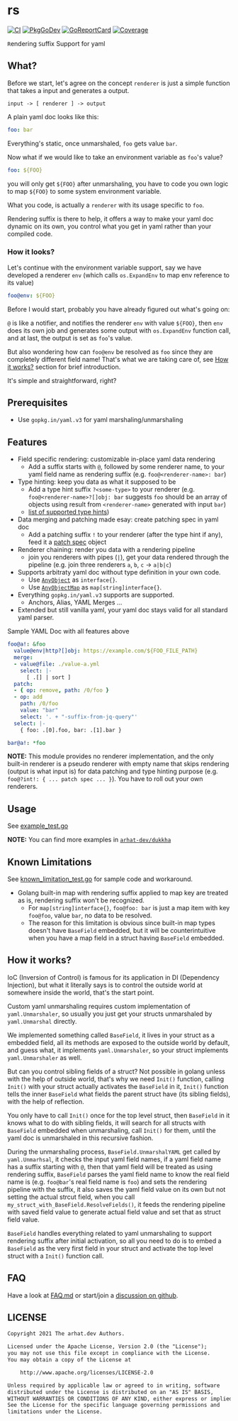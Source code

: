 # rs

[![CI](https://github.com/arhat-dev/rs/workflows/CI/badge.svg)](https://github.com/arhat-dev/rs/actions?query=workflow%3ACI)
[![PkgGoDev](https://pkg.go.dev/badge/arhat.dev/rs)](https://pkg.go.dev/arhat.dev/rs)
[![GoReportCard](https://goreportcard.com/badge/arhat.dev/rs)](https://goreportcard.com/report/arhat.dev/rs)
[![Coverage](https://badge.arhat.dev/sonar/coverage/arhat-dev_rs?branch=master&token=563ff8cf318c9303285b4dd4eeb0c660)](https://sonar.arhat.dev/dashboard?id=arhat-dev_rs)

`R`endering `S`uffix Support for yaml

## What?

Before we start, let's agree on the concept `renderer` is just a simple function that takes a input and generates a output.

```text
input -> [ renderer ] -> output
```

A plain yaml doc looks like this:

```yaml
foo: bar
```

Everything's static, once unmarshaled, `foo` gets value `bar`.

Now what if we would like to take an environment variable as `foo`'s value?

```yaml
foo: ${FOO}
```

you will only get `${FOO}` after unmarshaling, you have to code you own logic to map `${FOO}` to some system environment variable.

What you code, is actually a `renderer` with its usage specific to `foo`.

Rendering suffix is there to help, it offers a way to make your yaml doc dynamic on its own, you control what you get in yaml rather than your compiled code.

### How it looks?

Let's continue with the environment variable support, say we have developed a renderer `env` (which calls `os.ExpandEnv` to map env reference to its value)

```yaml
foo@env: ${FOO}
```

Before I would start, probably you have already figured out what's going on:

`@` is like a notifier, and notifies the renderer `env` with value `${FOO}`, then `env` does its own job and generates some output with `os.ExpandEnv` function call, and at last, the output is set as `foo`'s value.

But also wondering how can `foo@env` be resolved as `foo` since they are completely different field name! That's what we are taking care of, see [How it works?](#how-it-works) section for brief introduction.

It's simple and straightforward, right?

## Prerequisites

- Use `gopkg.in/yaml.v3` for yaml marshaling/unmarshaling

## Features

- Field specific rendering: customizable in-place yaml data rendering
  - Add a suffix starts with `@`, followed by some renderer name, to your yaml field name as rendering suffix (e.g. `foo@<renderer-name>: bar`)
- Type hinting: keep you data as what it supposed to be
  - Add a type hint suffix `?<some-type>` to your renderer (e.g. `foo@<renderer-name>?[]obj: bar` suggests `foo` should be an array of objects using result from `<renderer-name>` generated with input `bar`)
  - [list of supported type hints](https://github.com/arhat-dev/rs/blob/v0.4.0/typehint.go#L24))
- Data merging and patching made esay: create patching spec in yaml doc
  - Add a patching suffix `!` to your renderer (after the type hint if any), feed it a [patch spec](https://pkg.go.dev/arhat.dev/rs#PatchSpec) object
- Renderer chaining: render you data with a rendering pipeline
  - join you renderers with pipes (`|`), get your data rendered through the pipeline (e.g. join three renderers `a`, `b`, `c` -> `a|b|c`)
- Supports arbitraty yaml doc without type definition in your own code.
  - Use [`AnyObject`](https://pkg.go.dev/arhat.dev/rs#AnyObject) as `interface{}`.
  - Use [`AnyObjectMap`](https://pkg.go.dev/arhat.dev/rs#AnyObjectMap) as `map[string]interface{}`.
- Everything `gopkg.in/yaml.v3` supports are supported.
  - Anchors, Alias, YAML Merges ...
- Extended but still vanilla yaml, your yaml doc stays valid for all standard yaml parser.

Sample YAML Doc with all features above

```yaml
foo@a!: &foo
  value@env|http?[]obj: https://example.com/${FOO_FILE_PATH}
  merge:
  - value@file: ./value-a.yml
    select: |-
      [ .[] | sort ]
  patch:
  - { op: remove, path: /0/foo }
  - op: add
    path: /0/foo
    value: "bar"
    select: '. + "-suffix-from-jq-query"'
  select: |-
    { foo: .[0].foo, bar: .[1].bar }

bar@a!: *foo
```

__NOTE:__ This module provides no renderer implementation, and the only built-in renderer is a pseudo renderer with empty name that skips rendering (output is what input is) for data patching and type hinting purpose (e.g. `foo@?int!: { ... patch spec ... }`). You have to roll out your own renderers.

## Usage

See [example_test.go](./example_test.go)

__NOTE:__ You can find more examples in [`arhat-dev/dukkha`](https://github.com/arhat-dev/dukkha)

## Known Limitations

See [known_limitation_test.go](./known_limitation_test.go) for sample code and workaround.

- Golang built-in map with rendering suffix applied to map key are treated as is, rendering suffix won't be recognized.
  - For `map[string]interface{}`, `foo@foo: bar` is just a map item with key `foo@foo`, value `bar`, no data to be resolved.
  - The reason for this limitation is obvious since built-in map types doesn't have `BaseField` embedded, but it will be counterintuitive when you have a map field in a struct having `BaseField` embedded.

## How it works?

IoC (Inversion of Control) is famous for its application in DI (Dependency Injection), but what it literally says is to control the outside world at somewhere inside the world, that's the start point.

Custom yaml unmarshaling requires custom implementation of `yaml.Unmarshaler`, so usually you just get your structs unmarshaled by `yaml.Unmarshal` directly.

We implemented something called `BaseField`, it lives in your struct as a embedded field, all its methods are exposed to the outside world by default, and guess what, it implements `yaml.Unmarshaler`, so your struct implements `yaml.Unmarshaler` as well.

But can you control sibling fields of a struct? Not possible in golang unless with the help of outside world, that's why we need `Init()` function, calling `Init()` with your struct actually activates the `BaseField` in it, `Init()` function tells the inner `BaseField` what fields the parent struct have (its sibling fields), with the help of reflection.

You only have to call `Init()` once for the top level struct, then `BaseField` in it knows what to do with sibling fields, it will search for all structs with `BaseField` embedded when unmarshaling, call `Init()` for them, until the yaml doc is unmarshaled in this recursive fashion.

During the unmarshaling process, `BaseField.UnmarshalYAML` get called by `yaml.Unmarhsal`, it checks the input yaml field names, if a yaml field name has a suffix starting with `@`, then that yaml field will be treated as using rendering suffix, `BaseField` parses the yaml field name to know the real field name is (e.g. `foo@bar`'s real field name is `foo`) and sets the rendering pipeline with the suffix, it also saves the yaml field value on its own but not setting the actual strcut field, when you call `my_struct_with_BaseField.ResolveFields()`, it feeds the rendering pipeline with saved field value to generate actual field value and set that as struct field value.

`BaseField` handles everything related to yaml unmarshaling to support rendering suffix after initial activation, so all you need to do is to embed a `BaseField` as the very first field in your struct and activate the top level struct with a `Init()` function call.

## FAQ

Have a look at [FAQ.md](./FAQ.md) or start/join a [discussion on github](https://github.com/arhat-dev/rs/discussions).

## LICENSE

```txt
Copyright 2021 The arhat.dev Authors.

Licensed under the Apache License, Version 2.0 (the "License");
you may not use this file except in compliance with the License.
You may obtain a copy of the License at

    http://www.apache.org/licenses/LICENSE-2.0

Unless required by applicable law or agreed to in writing, software
distributed under the License is distributed on an "AS IS" BASIS,
WITHOUT WARRANTIES OR CONDITIONS OF ANY KIND, either express or implied.
See the License for the specific language governing permissions and
limitations under the License.
```
